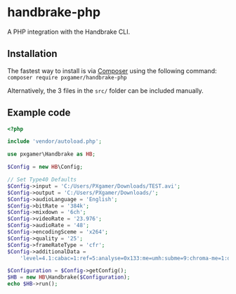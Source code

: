 # handbrake-php

A PHP integration with the Handbrake CLI.

## Installation

The fastest way to install is via [Composer](https://getcomposer.org) using the following command:
`composer require pxgamer/handbrake-php`

Alternatively, the 3 files in the `src/` folder can be included manually.

## Example code

```php
<?php

include 'vendor/autoload.php';

use pxgamer\Handbrake as HB;

$Config = new HB\Config;

// Set Type40 Defaults
$Config->input = 'C:/Users/PXgamer/Downloads/TEST.avi';
$Config->output = 'C:/Users/PXgamer/Downloads/';
$Config->audioLanguage = 'English';
$Config->bitRate = '384k';
$Config->mixdown = '6ch';
$Config->videoRate = '23.976';
$Config->audioRate = '48';
$Config->encodingSceme = 'x264';
$Config->quality = '25';
$Config->frameRateType = 'cfr';
$Config->additionalData =
    'level=4.1:cabac=1:ref=5:analyse=0x133:me=umh:subme=9:chroma-me=1:deadzone-inter=21:deadzone-intra=11:b-adapt=2:rc-lookahead=60:vbv-maxrate=10000:vbv-bufsize=10000:qpmax=69:bframes=4:b-adapt=2:direct=auto:crf-max=51:weightp=2:merange=24:chroma-qp-offset=-1:sync-lookahead=2:psy-rd=1.00,0.15:trellis=2:min-keyint=23:partitions=all';

$Configuration = $Config->getConfig();
$HB = new HB\Handbrake($Configuration);
echo $HB->run();
```